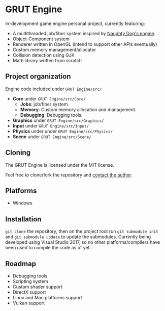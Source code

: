 # GRUT Engine

In-development game engine personal project, currently featuring:
* A multithreaded job/fiber system inspired by [Naughty Dog's engine](https://www.gdcvault.com/play/1022186/Parallelizing-the-Naughty-Dog-Engine).
* Object-Component system
* Renderer written in OpenGL (intend to support other APIs eventually)
* Custom memory management/allocator
* Collision detection using GJK
* Math library written from scratch

## Project organization
Engine code included under `GRUT Engine/src/`

* **Core** under `GRUT Engine/src/Core/`
  - **Jobs**: job/fiber system.
  - **Memory**: Custom memory allocation and management.
  - **Debugging**: Debugging tools.
* **Graphics** under `GRUT Engine/src/Graphics/`
* **Input** under `GRUT Engine/src/Input/`
* **Physics** under under `GRUT Engine/src/Physics/`
* **Scene** under `GRUT Engine/src/Scene/`

## Cloning
The GRUT Engine is licensed under the MIT license.

Feel free to clone/fork the repository and [contact the author](https://github.com/lggmonclar).

## Platforms
* Windows

## Installation
`git clone` the repository, then on the project root run `git submodule init` and `git submodule update` to update the submodules. Currently being developed using Visual Studio 2017, so no other platforms/compilers have been used to compile the code as of yet.

## Roadmap
* Debugging tools
* Scripting system
* Custom shader support
* DirectX support
* Linux and Mac platforms support
* Vulkan support

